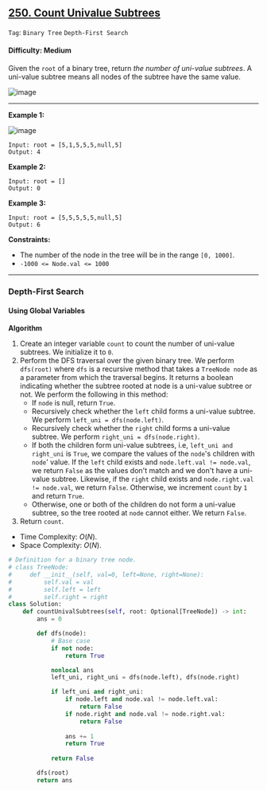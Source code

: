 ## [250. Count Univalue Subtrees](https://leetcode.com/problems/count-univalue-subtrees/)

```Tag```: ```Binary Tree``` ```Depth-First Search```

#### Difficulty: Medium

Given the ```root``` of a binary tree, return _the number of uni-value subtrees_. A uni-value subtree means all nodes of the subtree have the same value.

![image](https://github.com/quananhle/Python/assets/35042430/dc40ef5c-a8b2-4c56-a8e9-8ceaf3da9fc5)

---

__Example 1:__

![image](https://assets.leetcode.com/uploads/2020/08/21/unival_e1.jpg)
```
Input: root = [5,1,5,5,5,null,5]
Output: 4
```

__Example 2:__
```
Input: root = []
Output: 0
```

__Example 3:__
```
Input: root = [5,5,5,5,5,null,5]
Output: 6
```

__Constraints:__

- The number of the node in the tree will be in the range ```[0, 1000]```.
- ```-1000 <= Node.val <= 1000```

---

### Depth-First Search

#### Using Global Variables

__Algorithm__

1. Create an integer variable ```count``` to count the number of uni-value subtrees. We initialize it to ```0```.
2. Perform the DFS traversal over the given binary tree. We perform ```dfs(root)``` where ```dfs``` is a recursive method that takes a ```TreeNode node``` as a parameter from which the traversal begins. It returns a boolean indicating whether the subtree rooted at node is a uni-value subtree or not. We perform the following in this method:
    - If ```node``` is null, return ```True```.
    - Recursively check whether the ```left``` child forms a uni-value subtree. We perform ```left_uni = dfs(node.left)```.
    - Recursively check whether the ```right``` child forms a uni-value subtree. We perform ```right_uni = dfs(node.right)```.
    - If both the children form uni-value subtrees, i.e, ```left_uni and right_uni``` is ```True```, we compare the values of the ```node```'s children with ```node```' value. If the ```left``` child exists and ```node.left.val != node.val```, we return ```False``` as the values don't match and we don't have a uni-value subtree. Likewise, if the ```right``` child exists and ```node.right.val != node.val```, we return ```False```. Otherwise, we increment ```count``` by ```1``` and return ```True```.
    - Otherwise, one or both of the children do not form a uni-value subtree, so the tree rooted at ```node``` cannot either. We return ```False```.
3. Return ```count```.

- Time Complexity: $O(N)$.
- Space Complexity: $O(N)$.

```Python
# Definition for a binary tree node.
# class TreeNode:
#     def __init__(self, val=0, left=None, right=None):
#         self.val = val
#         self.left = left
#         self.right = right
class Solution:
    def countUnivalSubtrees(self, root: Optional[TreeNode]) -> int:
        ans = 0

        def dfs(node):
            # Base case
            if not node:
                return True

            nonlocal ans
            left_uni, right_uni = dfs(node.left), dfs(node.right)

            if left_uni and right_uni:
                if node.left and node.val != node.left.val:
                    return False
                if node.right and node.val != node.right.val:
                    return False
                
                ans += 1
                return True
            
            return False

        dfs(root)
        return ans
```

